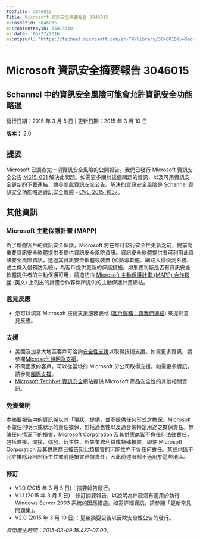 ```yaml
---
TOCTitle: 3046015
Title: Microsoft 資訊安全摘要報告 3046015
ms:assetid: 3046015
ms:contentKeyID: 65014410
ms:date: '05/27/2016'
ms:mtpsurl: 'https://technet.microsoft.com/zh-TW/library/3046015(v=Security.10)'
---
```


Microsoft 資訊安全摘要報告 3046015
==================================

Schannel 中的資訊安全風險可能會允許資訊安全功能略過
---------------------------------------------------

發行日期：2015 年 3 月 5 日 | 更新日期：2015 年 3 月 10 日

**版本：**  2.0

提要
----

<span id="sectionToggle0"></span>
Microsoft 已調查完一項資訊安全風險的公開報告。我們已發行 Microsoft 資訊安全公告 [MS15-031](https://technet.microsoft.com/zh-tw/library/security/ms15-031) 解決此問題。如需更多關於這個問題的資訊，以及可用資訊安全更新的下載連結，請參閱此資訊安全公告。解決的資訊安全風險是 Schannel 資訊安全功能略過資訊安全風險 - [CVE-2015-1637](http://www.cve.mitre.org/cgi-bin/cvename.cgi?name=cve-2015-1637)。

其他資訊
--------

<span id="sectionToggle1"></span>
### Microsoft 主動保護計畫 (MAPP)

為了增強客戶的資訊安全保護，Microsoft 將在每月發行安全性更新之前，提前向重要資訊安全軟體提供者提供資訊安全風險資訊。資訊安全軟體提供者可利用此資訊安全風險資訊，透過其資訊安全軟體或裝置 (如防毒軟體、網路入侵偵測系統、或主機入侵預防系統)，為客戶提供更新的保護措施。如果要判斷是否有資訊安全軟體提供者的主動保護可用，請造訪由 [Microsoft 主動保護計畫 (MAPP) 合作夥伴](http://technet.microsoft.com/zh-tw/security/dn467918) (英文) 上列出的計畫合作夥伴所提供的主動保護計畫網站。

### 意見反應

-   您可以填寫 Microsoft 技術支援服務表格 ([客戶服務：與我們連絡](http://support.microsoft.com/kb/?scid=sw;en;1257&amp;showpage=1&amp;ws=technet&amp;sd=tech)) 來提供意見反應。

### 支援

-   美國及加拿大地區客戶可洽詢[安全性支援](http://go.microsoft.com/fwlink/?linkid=21131)以取得技術支援。如需更多資訊，請參閱[Microsoft 說明及支援](http://support.microsoft.com/?ln=zh-tw)。
-   不同國家的客戶，可以從當地的 Microsoft 分公司取得支援。如需更多資訊，請參閱[國際支援](http://go.microsoft.com/fwlink/?linkid=21155)。
-   [Microsoft TechNet 資訊安全](http://technet.microsoft.com/zh-tw/security/default.aspx)網站提供 Microsoft 產品安全性的其他相關資訊。

### 免責聲明

本摘要報告中的資訊係以其「現狀」提供，並不提供任何形式之擔保。Microsoft 不做任何明示或默示的責任擔保，包括適售性以及適合某特定用途之擔保責任。無論任何情況下的損害，Microsoft Corporation 及其供應商皆不負任何法律責任，包括直接、間接、偶發、衍生性、所失業務利益或特殊損害。即使 Microsoft Corporation 及其供應商已被告知此類損害的可能性亦不負任何責任。某些地區不允許排除及限制衍生性或附隨損害賠償責任，因此前述限制不適用於這些地區。

### 修訂

-   V1.0 (2015 年 3 月 5 日)：摘要報告發行。
-   V1.1 (2015 年 3 月 5 日)：修訂摘要報告，以說明為什麼沒有適用於執行 Windows Server 2003 系統的因應措施。如需詳細資訊，請參閱「更新常見問題集」。
-   V2.0 (2015 年 3 月 10 日)：更新摘要公告以反映安全性公告的發行。

*頁面產生時間：2015-03-09 15:43Z-07:00。*
